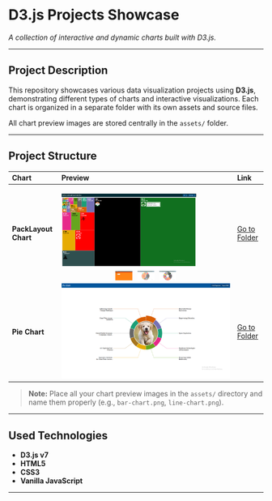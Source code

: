 # D3.js Projects Showcase

*A collection of interactive and dynamic charts built with D3.js.*

---

## Project Description

This repository showcases various data visualization projects using **D3.js**, demonstrating different types of charts and interactive visualizations. Each chart is organized in a separate folder with its own assets and source files.

All chart preview images are stored centrally in the `assets/` folder.

---

## Project Structure

| Chart            | Preview                                    | Link                            |
| :--------------- | :----------------------------------------- | :------------------------------ |
| **PackLayout Chart**    | <br><img src="./assets/pack_layout_001_1.png" alt="Line Chart" style="width:80%;"><br><div style="display:flex; gap:10px; justify-content:center;"><img src="./assets/pack_layout_001_2.png" alt="Line Chart Small 1" style="width:10%;"><img src="./assets/pack_layout_001_3.png" alt="Line Chart Small 2" style="width:10%;"><img src="./assets/pack_layout_001_4.png" alt="Line Chart Small 3" style="width:10%;"></div>         | [Go to Folder](./charts/pack_layout_001/)    |
| **Pie Chart**    | ![Pie Chart](./assets/pie_chart_002.png)       | [Go to Folder](./charts/pie_chart_002/)    |


> **Note:** Place all your chart preview images in the `assets/` directory and name them properly (e.g., `bar-chart.png`, `line-chart.png`).

---

## Used Technologies

* **D3.js v7**
* **HTML5**
* **CSS3**
* **Vanilla JavaScript**

---
